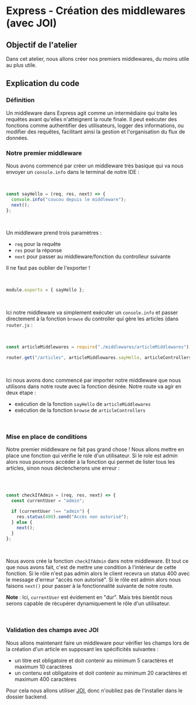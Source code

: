 # Express - Création des middlewares (avec JOI)

## Objectif de l'atelier

Dans cet atelier, nous allons créer nos premiers middlewares, du moins utile au plus utile.

## Explication du code

### Définition


Un middleware dans Express agit comme un intermédiaire qui traite les requêtes avant qu'elles n'atteignent la route finale. Il peut exécuter des fonctions comme authentifier des utilisateurs, logger des informations, ou modifier des requêtes, facilitant ainsi la gestion et l'organisation du flux de données.

### Notre premier middleware
Nous avons commencé par créer un middleware très basique qui va nous envoyer un `console.info` dans le terminal de notre IDE :

<br />

```js
const sayHello = (req, res, next) => {
  console.info("coucou depuis le middleware");
  next();
};
```

<br />

Un middleware prend trois paramètres :
- `req` pour la requête
- `res` pour la réponse
- `next` pour passer au middleware/fonction du controlleur suivante

Il ne faut pas oublier de l'exporter !

<br />

```js
module.exports = { sayHello };
```
<br />

Ici notre middleware va simplement exécuter un `console.info` et passer directement à la fonction `browse` du controller qui gère les articles (dans `router.js` :

<br />

```js
const articleMiddlewares = require("./middlewares/articleMiddlewares");

router.get("/articles", articleMiddlewares.sayHello, articleControllers.browse); 
```

<br />

Ici nous avons donc commencé par importer notre middleware que nous utilisons dans notre route avec la fonction désirée.
Notre route va agir en deux étape :
- exécution de la fonction `sayHello` de `articleMiddlewares`
- exécution de la fonction `browse` de `articleControllers`

<br />

### Mise en place de conditions

Notre premier middleware ne fait pas grand chose ! Nous allons mettre en place une fonction qui vérifie le role d'un utilisateur.
Si le role est admin alors nous pourrons accéder à la fonction qui permet de lister tous les articles, sinon nous déclencherons une erreur :

<br />

```js

const checkIfAdmin = (req, res, next) => {
  const currentUser = "admin";

  if (currentUser !== "admin") {
    res.status(400).send("Accès non autorisé");
  } else {
    next();
  }
};
```

<br />

Nous avons crée la fonction `checkIfAdmin` dans notre middleware. Et tout ce que nous avons fait, c'est de mettre une condition à l'intérieur de cette fonction.
Si le rôle n'est pas admin alors le client recevra un status 400 avec le message d'erreur "accès non autorisé".
Si le rôle est admin alors nous faisons `next()` pour passer à la fonctionnalité suivante de notre route.

**Note** : Ici, `currentUser` est évidement en "dur". Mais très bientôt nous serons capable de récupérer dynamiquement le rôle d'un utilisateur.

<br />

### Validation des champs avec JOI

Nous allons maintenant faire un middleware pour vérifier les champs lors de la création d'un article en supposant les spécificités suivantes :
- un titre est obligatoire et doit contenir au minimum 5 caractères et maximum 10 caractères
- un contenu est obligatoire et doit contenir au minimum 20 caractères et maximum 400 caractères

Pour cela nous allons utiliser [JOI](https://www.npmjs.com/package/joi), donc n'oubliez pas de l'installer dans le dossier backend.
